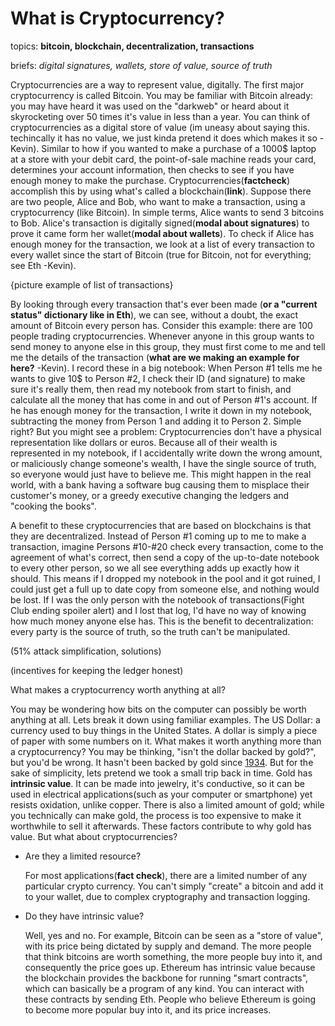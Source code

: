 # What is Cryptocurrency?
topics: **bitcoin, blockchain, decentralization, transactions**

briefs: *digital signatures, wallets, store of value, source of truth*

  Cryptocurrencies are a way to represent value, digitally.  The first major cryptocurrency is called Bitcoin.  You may be familiar with Bitcoin already: you may have heard it was used on the  "darkweb" or heard about it skyrocketing over 50 times it's value in less than a year. You can think of cryptocurrencies as a digital store of value (im uneasy about saying this.  techincally it has no value, we just kinda pretend it does which makes it so -Kevin).  Similar to how if you wanted to make a purchase of a 1000$ laptop at a store with your debit card, the point-of-sale machine reads your card, determines your account information, then checks to see if you have enough money to make the purchase. Cryptocurrencies(**factcheck**) accomplish this by using what's called a blockchain(**link**).  Suppose there are two people, Alice and Bob, who want to make a transaction, using a cryptocurrency (like Bitcoin). In simple terms, Alice wants to send 3 bitcoins to Bob. Alice's transaction is digitally signed(**modal about signatures**) to prove it came form her wallet(**modal about wallets**). To check if Alice has enough money for the transaction, we look at a list of every transaction to every wallet since the start of Bitcoin (true for Bitcoin, not for everything; see Eth -Kevin).
	
{picture example of list of transactions}

  By looking through every transaction that's ever been made (**or a "current status" dictionary like in Eth**), we can see, without a doubt, the exact amount of Bitcoin every person has. Consider this example: there are 100 people trading cryptocurrencies.  Whenever anyone in this group wants to send money to anyone else in this group, they must first come to me and tell me the details of the transaction (**what are we making an example for here?** -Kevin).  I record these in a big notebook:  When Person #1 tells me he wants to give 10$ to Person #2, I check their ID (and signature) to make sure it's really them, then read my notebook from start to finish, and calculate all the money that has come in and out of Person #1's account.  If he has enough money for the transaction, I write it down in my notebook, subtracting the money from Person 1 and adding it to Person 2.  Simple right?  But you might see a problem: Cryptocurrencies don't have a physical representation like dollars or euros.  Because all of their wealth is represented in my notebook, if I accidentally write down the wrong amount, or maliciously change someone's wealth, I have the single source of truth, so everyone would just have to believe me.  This might happen in the real world, with a bank having a software bug causing them to misplace their customer's money, or a greedy executive changing the ledgers and "cooking the books".
	
  A benefit to these cryptocurrencies that are based on blockchains is that they are decentralized. Instead of Person #1 coming up to me to make a transaction, imagine Persons #10-#20 check every transaction, come to the agreement of what's correct, then send a copy of the up-to-date notebook to every other person, so we all see everything adds up exactly how it should. This means if I dropped my notebook in the pool and it got ruined, I could just get a full up to date copy from someone else, and nothing would be lost.  If I was the only person with the notebook of transactions(Fight Club ending spoiler alert) and I lost that log, I'd have no way of knowing how much money anyone else has.  This is the benefit to decentralization: every party is the source of truth, so the truth can't be manipulated.

(51% attack simplification, solutions)

(incentives for keeping the ledger honest)


What makes a cryptocurrency worth anything at all?

  You may be wondering how bits on the computer can possibly be worth anything at all.  Lets break it down using familiar examples.
  The US Dollar: a currency used to buy things in the United States.  A dollar is simply a piece of paper with some numbers on it.  What makes it worth anything more than a cryptocurrency?  You may be thinking, "isn't the dollar backed by gold?", but you'd be wrong.  It hasn't been backed by gold since [1934](https://www.federalreserve.gov/faqs/currency_12770.htm).  But for the sake of simplicity, lets pretend we took a small trip back in time.  Gold has **intrinsic value**.  It can be made into jewelry, it's conductive, so it can be used in electrical applications(such as your computer or smartphone) yet resists oxidation, unlike copper.  There is also a limited amount of gold; while you technically can make gold, the process is too expensive to make it worthwhile to sell it afterwards.  These factors contribute to why gold has value.
  But what about cryptocurrencies?  
* Are they a limited resource?

  For most applications(**fact check**), there are a limited number of any particular crypto currency.  You can't simply "create" a bitcoin and add it to your wallet, due to complex cryptography and transaction logging.
  
* Do they have intrinsic value?

  Well, yes and no.  For example, Bitcoin can be seen as a "store of value", with its price being dictated by supply and demand.  The more people that think bitcoins are worth something, the more people buy into it, and consequently the price goes up.  Ethereum has intrinsic value because the blockchain provides the backbone for running "smart contracts", which can basically be a program of any kind.  You can interact with these contracts by sending Eth.  People who believe Ethereum is going to become more popular buy into it, and its price increases.

